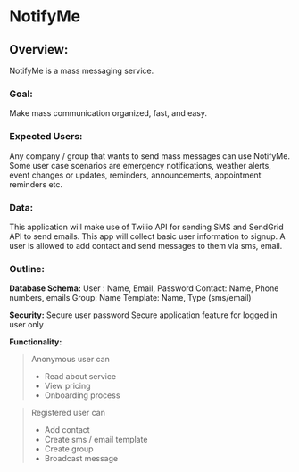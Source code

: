 # NotifyMe

## Overview:
NotifyMe is a mass messaging service.  

### Goal:
Make mass communication organized, fast, and easy. 

### Expected Users:
Any company / group that wants to send mass messages can use NotifyMe. Some user case scenarios are emergency notifications, weather alerts, event changes or updates, reminders, announcements, appointment reminders etc.

### Data:
This application will make use of Twilio API for sending SMS and SendGrid API to send emails. This app will collect basic user information to signup. A user is allowed to add contact and send messages to them via sms, email.

### Outline:
**Database Schema:**
    User : Name, Email, Password
    Contact: Name, Phone numbers, emails
    Group: Name
    Template: Name, Type (sms/email)

**Security:**
    Secure user password
    Secure application feature for logged in user only


**Functionality:**
		
 >Anonymous user can
 >- Read about service
 >- View pricing
 >- Onboarding process 
		
>Registered user can
> - Add contact
> - Create sms / email template
> - Create group 
> - Broadcast message